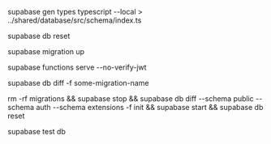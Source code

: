 supabase gen types typescript --local > ../shared/database/src/schema/index.ts

supabase db reset

supabase migration up

supabase functions serve --no-verify-jwt

supabase db diff -f some-migration-name

rm -rf migrations && supabase stop && supabase db diff --schema public --schema auth --schema extensions -f init && supabase start && supabase db reset

supabase test db

